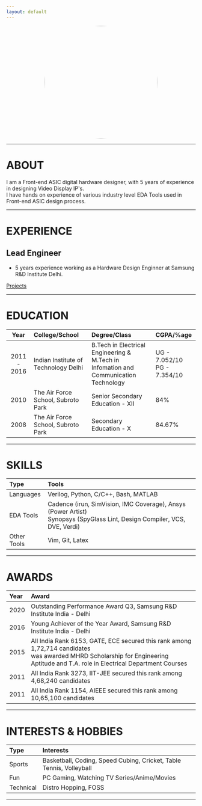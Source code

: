 ```yaml
---
layout: default
---
```


<link rel="icon" href="https://gs1293.github.io/favicon.ico?v=2"/>

<p align="center">
  <img src="https://avatars.githubusercontent.com/u/10797560" height="auto" width="300" style="border-radius:50%"><br>
</p>

---

# ABOUT

I am a Front-end ASIC digital hardware designer, with 5 years of experience in designing Video Display IP's.<br>
I have hands on experience of various industry level EDA Tools used in Front-end ASIC design process.

---

# EXPERIENCE

## Lead Engineer
- 5 years experience working as a Hardware Design Enginner at Samsung R&D Institute Delhi.

[Projects](projects.md)

---

# EDUCATION

| Year        | College/School                       | Degree/Class                                                                            | CGPA/%age                      |
| :----:      | :----                                | :----                                                                                   | :----                          |
| 2011 - 2016 | Indian Institute of Technology Delhi | B.Tech in Electrical Engineering &<br>M.Tech in Infomation and Communication Technology | UG - 7.052/10<br>PG - 7.354/10 |
| 2010        | The Air Force School, Subroto Park   | Senior Secondary Education - XII                                                        | 84%                            |
| 2008        | The Air Force School, Subroto Park   | Secondary Education - X                                                                 | 84.67%                         |

---

# SKILLS

| Type        | Tools                                                                                                                       |
| :---        | :---                                                                                                                        |
| Languages   | Verilog, Python, C/C++, Bash, MATLAB                                                                                        |
| EDA Tools   | Cadence (irun, SimVision, IMC Coverage), Ansys (Power Artist)<br>Synopsys (SpyGlass Lint, Design Compiler, VCS, DVE, Verdi) |
| Other Tools | Vim, Git, Latex                                                                                                             |

---

# AWARDS

| Year | Award                                                                    | 
| :--- | :---                                                                     |
| 2020 | Outstanding Performance Award Q3, Samsung R&D Institute India - Delhi    |
| 2016 | Young Achiever of the Year Award, Samsung R&D Institute India - Delhi    |
| 2015 | All India Rank 6153, GATE, ECE secured this rank among 1,72,714 candidates<br>was awarded MHRD Scholarship for Engineering Aptitude and T.A. role in Electrical Department Courses |
| 2011 | All India Rank 3273, IIT-JEE secured this rank among 4,68,240 candidates |
| 2011 | All India Rank 1154, AIEEE secured this rank among 10,65,100 candidates  |

---

# INTERESTS & HOBBIES

| Type      | Interests                                                           |
| :---      | :---                                                                |
| Sports    | Basketball, Coding, Speed Cubing, Cricket, Table Tennis, Volleyball |
| Fun       | PC Gaming, Watching TV Series/Anime/Movies                          |
| Technical | Distro Hopping, FOSS                                                |

---
